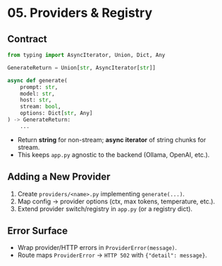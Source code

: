 # 05. Providers & Registry

## Contract
```python
from typing import AsyncIterator, Union, Dict, Any

GenerateReturn = Union[str, AsyncIterator[str]]

async def generate(
    prompt: str,
    model: str,
    host: str,
    stream: bool,
    options: Dict[str, Any]
) -> GenerateReturn:
    ...
```

- Return **string** for non-stream; **async iterator** of string chunks for stream.
- This keeps `app.py` agnostic to the backend (Ollama, OpenAI, etc.).

## Adding a New Provider
1. Create `providers/<name>.py` implementing `generate(...)`.
2. Map config → provider options (ctx, max tokens, temperature, etc.).
3. Extend provider switch/registry in `app.py` (or a registry dict).

## Error Surface
- Wrap provider/HTTP errors in `ProviderError(message)`.
- Route maps `ProviderError` → `HTTP 502` with `{"detail": message}`.
